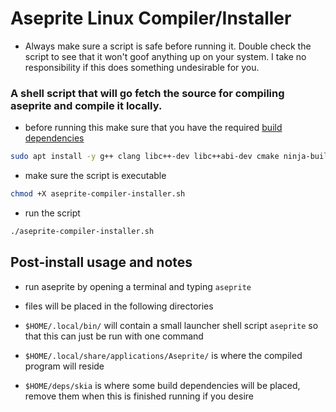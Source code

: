 # Aseprite Linux Compiler/Installer

- Always make sure a script is safe before running it. Double check the script to see that it won't goof anything up on your system. I take no responsibility if this does something undesirable for you.

### A shell script that will go fetch the source for compiling aseprite and compile it locally.

- before running this make sure that you have the required [build dependencies](https://github.com/aseprite/aseprite/blob/main/INSTALL.md)

```sh
sudo apt install -y g++ clang libc++-dev libc++abi-dev cmake ninja-build libx11-dev libxcursor-dev libxi-dev libgl1-mesa-dev libfontconfig1-dev
```

- make sure the script is executable
```sh
chmod +X aseprite-compiler-installer.sh
```

- run the script
```sh
./aseprite-compiler-installer.sh
```

## Post-install usage and notes

- run aseprite by opening a terminal and typing `aseprite`

- files will be placed in the following directories
- `$HOME/.local/bin/` will contain a small launcher shell script `aseprite` so that this can just be run with one command
- `$HOME/.local/share/applications/Aseprite/` is where the compiled program will reside
- `$HOME/deps/skia` is where some build dependencies will be placed, remove them when this is finished running if you desire
